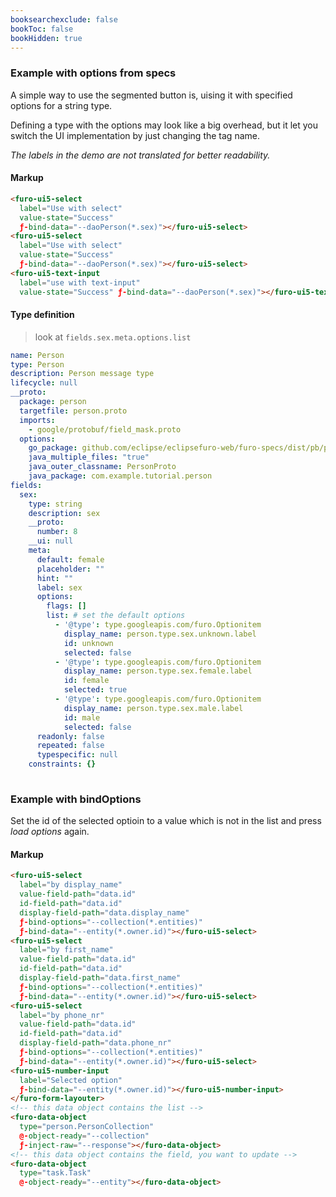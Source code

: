 ```yaml
---
booksearchexclude: false
bookToc: false
bookHidden: true
---
```


### Example with options from specs
A simple way to use the segmented button is, uising it with specified options for a string type.

Defining a type with the options may look like a big overhead, but it let you switch the UI implementation by just changing
the tag name.

*The labels in the demo are not translated for better readability.*

<script type="module" src="/init.js"></script>

<furo-demo-snippet>
<template>
<furo-form-layouter four>
<furo-ui5-select
  label="Use with select"
  value-state="Success" 
  ƒ-bind-data="--daoPerson(*.sex)"></furo-ui5-select>
<furo-ui5-select
  label="Use with select"
  value-state="Success" 
  ƒ-bind-data="--daoPerson(*.sex)"></furo-ui5-select>
<furo-ui5-text-input
  label="use with text-input"
  value-state="Success" ƒ-bind-data="--daoPerson(*.sex)"></furo-ui5-text-input>
</furo-form-layouter>
<furo-data-object type="person.Person" @-object-ready="--daoPerson"></furo-data-object>
</template>
</furo-demo-snippet>

#### Markup
```html
<furo-ui5-select
  label="Use with select"
  value-state="Success"
  ƒ-bind-data="--daoPerson(*.sex)"></furo-ui5-select>
<furo-ui5-select
  label="Use with select"
  value-state="Success"
  ƒ-bind-data="--daoPerson(*.sex)"></furo-ui5-select>
<furo-ui5-text-input
  label="use with text-input"
  value-state="Success" ƒ-bind-data="--daoPerson(*.sex)"></furo-ui5-text-input>
```

#### Type definition
> look at `fields.sex.meta.options.list`
```yaml
name: Person
type: Person
description: Person message type
lifecycle: null
__proto:
  package: person
  targetfile: person.proto
  imports:
    - google/protobuf/field_mask.proto
  options:
    go_package: github.com/eclipse/eclipsefuro-web/furo-specs/dist/pb/person;personpb
    java_multiple_files: "true"
    java_outer_classname: PersonProto
    java_package: com.example.tutorial.person
fields:
  sex:
    type: string
    description: sex
    __proto:
      number: 8
    __ui: null
    meta:
      default: female
      placeholder: ""
      hint: ""
      label: sex
      options:
        flags: []
        list: # set the default options
          - '@type': type.googleapis.com/furo.Optionitem
            display_name: person.type.sex.unknown.label
            id: unknown
            selected: false
          - '@type': type.googleapis.com/furo.Optionitem
            display_name: person.type.sex.female.label
            id: female
            selected: true
          - '@type': type.googleapis.com/furo.Optionitem
            display_name: person.type.sex.male.label
            id: male
            selected: false
      readonly: false
      repeated: false
      typespecific: null
    constraints: {}
    
```



### Example with bindOptions
Set the id of the selected optioin to a value which is not in the list and press *load options* again.

<furo-demo-snippet>
<template>
<button @-click="--read1">load options</button>
<furo-form-layouter one>
  <furo-ui5-select
    label="by display_name"
    value-field-path="data.id" 
    id-field-path="data.id" 
    display-field-path="data.display_name" 
    ƒ-bind-options="--collection(*.entities)" 
    ƒ-bind-data="--entity(*.owner.id)"></furo-ui5-select>
  <furo-ui5-select
    label="by first_name"
    value-field-path="data.id"
    id-field-path="data.id" 
    display-field-path="data.first_name" 
    ƒ-bind-options="--collection(*.entities)" 
    ƒ-bind-data="--entity(*.owner.id)"></furo-ui5-select>
  <furo-ui5-select 
    label="by phone_nr"
    value-field-path="data.id" 
    id-field-path="data.id" 
    display-field-path="data.phone_nr" 
    ƒ-bind-options="--collection(*.entities)" 
    ƒ-bind-data="--entity(*.owner.id)"></furo-ui5-select>
  <furo-ui5-number-input 
    label="Selected option" 
    ƒ-bind-data="--entity(*.owner.id)"></furo-ui5-number-input>
  </furo-form-layouter>
  <furo-data-object 
    type="person.PersonCollection"
    @-object-ready="--collection" 
    ƒ-inject-raw="--response"></furo-data-object>
  <furo-data-object 
    type="task.Task"
    @-object-ready="--entity"></furo-data-object>
  <furo-fetch-json
    ƒ-fetch="--read1"
    src="/mockdata/persons/list.json"
    @-data="--response"
    ></furo-fetch-json>
</template>
</furo-demo-snippet>

#### Markup
```html
<furo-ui5-select
  label="by display_name"
  value-field-path="data.id"
  id-field-path="data.id"
  display-field-path="data.display_name"
  ƒ-bind-options="--collection(*.entities)"
  ƒ-bind-data="--entity(*.owner.id)"></furo-ui5-select>
<furo-ui5-select
  label="by first_name"
  value-field-path="data.id"
  id-field-path="data.id"
  display-field-path="data.first_name"
  ƒ-bind-options="--collection(*.entities)"
  ƒ-bind-data="--entity(*.owner.id)"></furo-ui5-select>
<furo-ui5-select
  label="by phone_nr"
  value-field-path="data.id"
  id-field-path="data.id"
  display-field-path="data.phone_nr"
  ƒ-bind-options="--collection(*.entities)"
  ƒ-bind-data="--entity(*.owner.id)"></furo-ui5-select>
<furo-ui5-number-input
  label="Selected option"
  ƒ-bind-data="--entity(*.owner.id)"></furo-ui5-number-input>
</furo-form-layouter>
<!-- this data object contains the list -->
<furo-data-object
  type="person.PersonCollection"
  @-object-ready="--collection"
  ƒ-inject-raw="--response"></furo-data-object>
<!-- this data object contains the field, you want to update -->
<furo-data-object
  type="task.Task"
  @-object-ready="--entity"></furo-data-object>
```
